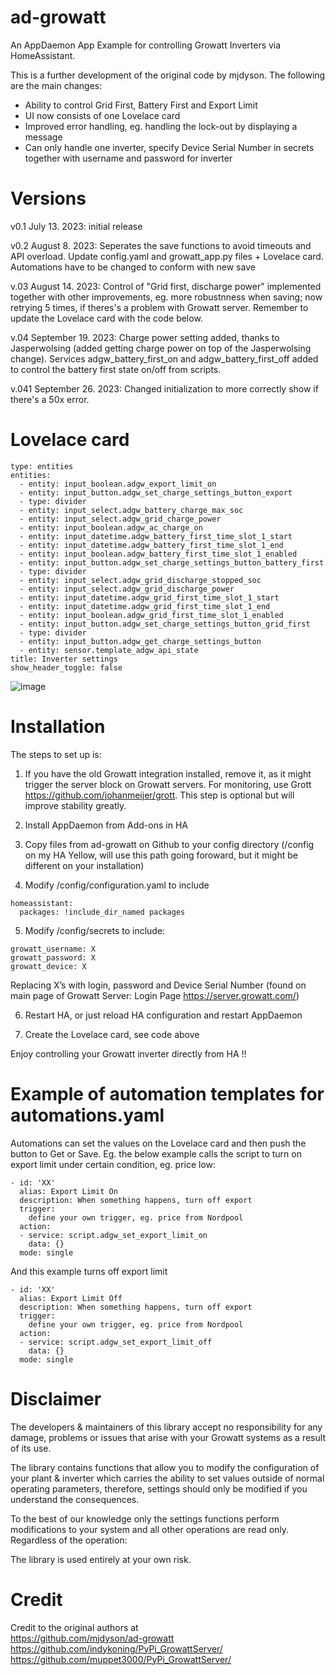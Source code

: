 # ad-growatt

An AppDaemon App Example for controlling Growatt Inverters via HomeAssistant.

This is a further development of the original code by mjdyson. The following are the main changes:
- Ability to control Grid First, Battery First and Export Limit
- UI now consists of one Lovelace card
- Improved error handling, eg. handling the lock-out by displaying a message
- Can only handle one inverter, specify Device Serial Number in secrets together with username and password for inverter

# Versions
v0.1 July 13. 2023: initial release

v0.2 August 8. 2023: Seperates the save functions to avoid timeouts and API overload. Update config.yaml and growatt_app.py files + Lovelace card. Automations have to be changed to conform with new save

v.03 August 14. 2023: Control of "Grid first, discharge power" implemented together with other improvements, eg. more robustnness when saving; now retrying 5 times, if theres's a problem with Growatt server. Remember to update the Lovelace card with the code below.

v.04 September 19. 2023: Charge power setting added, thanks to Jasperwolsing (added getting charge power on top of the Jasperwolsing change). Services adgw_battery_first_on and adgw_battery_first_off added to control the battery first state on/off from scripts. 

v.041 September 26. 2023: Changed initialization to more correctly show if there's a 50x error.

# Lovelace card
```
type: entities
entities:
  - entity: input_boolean.adgw_export_limit_on
  - entity: input_button.adgw_set_charge_settings_button_export
  - type: divider
  - entity: input_select.adgw_battery_charge_max_soc
  - entity: input_select.adgw_grid_charge_power
  - entity: input_boolean.adgw_ac_charge_on
  - entity: input_datetime.adgw_battery_first_time_slot_1_start
  - entity: input_datetime.adgw_battery_first_time_slot_1_end
  - entity: input_boolean.adgw_battery_first_time_slot_1_enabled
  - entity: input_button.adgw_set_charge_settings_button_battery_first
  - type: divider
  - entity: input_select.adgw_grid_discharge_stopped_soc
  - entity: input_select.adgw_grid_discharge_power
  - entity: input_datetime.adgw_grid_first_time_slot_1_start
  - entity: input_datetime.adgw_grid_first_time_slot_1_end
  - entity: input_boolean.adgw_grid_first_time_slot_1_enabled
  - entity: input_button.adgw_set_charge_settings_button_grid_first
  - type: divider
  - entity: input_button.adgw_get_charge_settings_button
  - entity: sensor.template_adgw_api_state
title: Inverter settings
show_header_toggle: false
```
![image](https://github.com/KasperHolchKragelund/ad-growatt/assets/127233863/884fef5f-f24a-4b08-b74e-34e9420f763d)

# Installation
The steps to set up is:

1. If you have the old Growatt integration installed, remove it, as it might trigger the server block on Growatt servers. For monitoring, use Grott https://github.com/johanmeijer/grott. This step is optional but will improve stability greatly.

2. Install AppDaemon from Add-ons in HA

3. Copy files from ad-growatt on Github to your config directory (/config on my HA Yellow, will use this path going foroward, but it might be different on your installation)

4. Modify /config/configuration.yaml to include
```
homeassistant:
  packages: !include_dir_named packages
```

5. Modify /config/secrets to include:
```
growatt_username: X
growatt_password: X
growatt_device: X
```
Replacing X’s with login, password and Device Serial Number (found on main page of Growatt Server: Login Page https://server.growatt.com/)

6. Restart HA, or just reload HA configuration and restart AppDaemon

7. Create the Lovelace card, see code above

Enjoy controlling your Growatt inverter directly from HA !!


# Example of automation templates for automations.yaml
Automations can set the values on the Lovelace card and then push the button to Get or Save. Eg. the below example calls the script to turn on export limit under certain condition, eg. price low:
```
- id: 'XX'
  alias: Export Limit On
  description: When something happens, turn off export
  trigger:
    define your own trigger, eg. price from Nordpool
  action:
  - service: script.adgw_set_export_limit_on
    data: {}
  mode: single
```
And this example turns off export limit
```
- id: 'XX'
  alias: Export Limit Off
  description: When something happens, turn off export
  trigger:
    define your own trigger, eg. price from Nordpool
  action:
  - service: script.adgw_set_export_limit_off
    data: {}
  mode: single
```

# Disclaimer

The developers & maintainers of this library accept no responsibility for any damage, problems or issues that arise with your Growatt systems as a result of its use.

The library contains functions that allow you to modify the configuration of your plant & inverter which carries the ability to set values outside of normal operating parameters, therefore, settings should only be modified if you understand the consequences.

To the best of our knowledge only the settings functions perform modifications to your system and all other operations are read only. Regardless of the operation:

The library is used entirely at your own risk.

# Credit

Credit to the original authors at  
https://github.com/mjdyson/ad-growatt
https://github.com/indykoning/PyPi_GrowattServer/
https://github.com/muppet3000/PyPi_GrowattServer/
